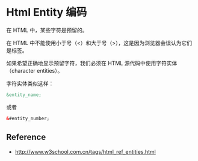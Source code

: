 Html Entity 编码
==================

在 HTML 中，某些字符是预留的。

在 HTML 中不能使用小于号（<）和大于号（>），这是因为浏览器会误认为它们是标签。

如果希望正确地显示预留字符，我们必须在 HTML 源代码中使用字符实体（character entities）。

字符实体类似这样：
```html
&entity_name;
```
或者
```html
&#entity_number;
```




## Reference 

 * <http://www.w3school.com.cn/tags/html_ref_entities.html>